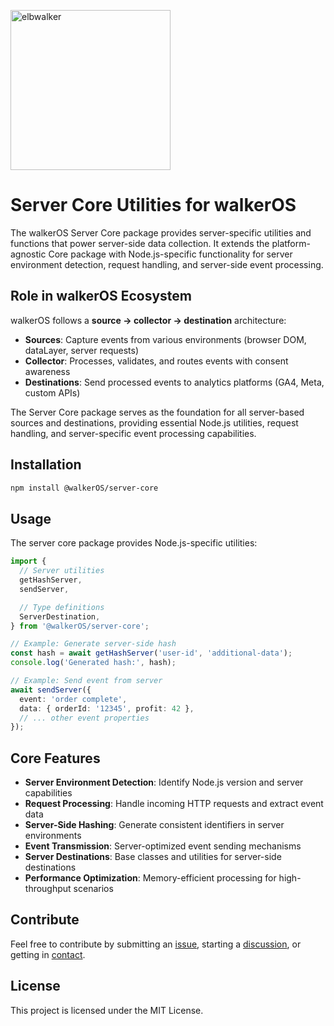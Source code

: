 <p align="left">
  <a href="https://elbwalker.com">
    <img title="elbwalker" src='https://www.elbwalker.com/img/elbwalker_logo.png' width="256px"/>
  </a>
</p>

# Server Core Utilities for walkerOS

The walkerOS Server Core package provides server-specific utilities and
functions that power server-side data collection. It extends the
platform-agnostic Core package with Node.js-specific functionality for server
environment detection, request handling, and server-side event processing.

## Role in walkerOS Ecosystem

walkerOS follows a **source → collector → destination** architecture:

- **Sources**: Capture events from various environments (browser DOM, dataLayer,
  server requests)
- **Collector**: Processes, validates, and routes events with consent awareness
- **Destinations**: Send processed events to analytics platforms (GA4, Meta,
  custom APIs)

The Server Core package serves as the foundation for all server-based sources
and destinations, providing essential Node.js utilities, request handling, and
server-specific event processing capabilities.

## Installation

```sh
npm install @walkerOS/server-core
```

## Usage

The server core package provides Node.js-specific utilities:

```typescript
import {
  // Server utilities
  getHashServer,
  sendServer,

  // Type definitions
  ServerDestination,
} from '@walkerOS/server-core';

// Example: Generate server-side hash
const hash = await getHashServer('user-id', 'additional-data');
console.log('Generated hash:', hash);

// Example: Send event from server
await sendServer({
  event: 'order complete',
  data: { orderId: '12345', profit: 42 },
  // ... other event properties
});
```

## Core Features

- **Server Environment Detection**: Identify Node.js version and server
  capabilities
- **Request Processing**: Handle incoming HTTP requests and extract event data
- **Server-Side Hashing**: Generate consistent identifiers in server
  environments
- **Event Transmission**: Server-optimized event sending mechanisms
- **Server Destinations**: Base classes and utilities for server-side
  destinations
- **Performance Optimization**: Memory-efficient processing for high-throughput
  scenarios

## Contribute

Feel free to contribute by submitting an
[issue](https://github.com/elbwalker/walkerOS/issues), starting a
[discussion](https://github.com/elbwalker/walkerOS/discussions), or getting in
[contact](https://calendly.com/elb-alexander/30min).

## License

This project is licensed under the MIT License.

